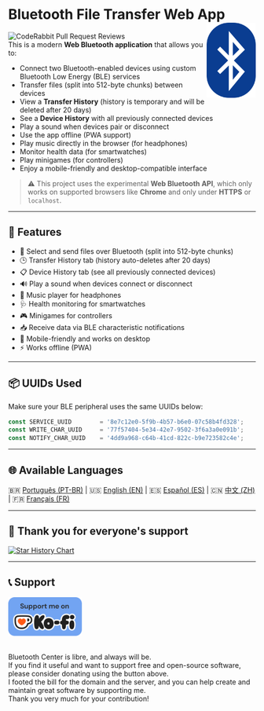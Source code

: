 
# Bluetooth File Transfer Web App <img src="./public/favicon-32x32.png" align="right" width="100">
![CodeRabbit Pull Request Reviews](https://img.shields.io/coderabbit/prs/github/erikraft/Bluetooth-Center?utm_source=oss&utm_medium=github&utm_campaign=erikraft%2FBluetooth-Center&labelColor=171717&color=FF570A&link=https%3A%2F%2Fcoderabbit.ai&label=CodeRabbit+Reviews)
<br>
This is a modern **Web Bluetooth application** that allows you to:

- Connect two Bluetooth-enabled devices using custom Bluetooth Low Energy (BLE) services
- Transfer files (split into 512-byte chunks) between devices
- View a **Transfer History** (history is temporary and will be deleted after 20 days)
- See a **Device History** with all previously connected devices
- Play a sound when devices pair or disconnect
- Use the app offline (PWA support)
- Play music directly in the browser (for headphones)
- Monitor health data (for smartwatches)
- Play minigames (for controllers)
- Enjoy a mobile-friendly and desktop-compatible interface

> ⚠️ This project uses the experimental **Web Bluetooth API**, which only works on supported browsers like **Chrome** and only under **HTTPS** or `localhost`.

---

## 🔧 Features

- 📂 Select and send files over Bluetooth (split into 512-byte chunks)
- 🕒 Transfer History tab (history auto-deletes after 20 days)
- 📋 Device History tab (see all previously connected devices)
- 🔊 Play a sound when devices connect or disconnect
- 🎵 Music player for headphones
- 🩺 Health monitoring for smartwatches
- 🎮 Minigames for controllers
- 📥 Receive data via BLE characteristic notifications
- 📱 Mobile-friendly and works on desktop
- ⚡ Works offline (PWA)

---

## 📦 UUIDs Used

Make sure your BLE peripheral uses the same UUIDs below:

```js
const SERVICE_UUID        = '8e7c12e0-5f9b-4b57-b6e0-07c58b4fd328';
const WRITE_CHAR_UUID     = '77f57404-5e34-42e7-9502-3f6a3a0e091b';
const NOTIFY_CHAR_UUID    = '4dd9a968-c64b-41cd-822c-b9e723582c4e';
```

---

## 🌐 Available Languages

🇧🇷 [Português (PT-BR)](README-ptbr.md) | 🇺🇸 [English (EN)](README.md) | 🇪🇸 [Español (ES)](README-es.md) | 🇨🇳 [中文 (ZH)](README-zh.md) | 🇫🇷 [Français (FR)](README-fr.md)

---


## 🙏 Thank you for everyone's support

[![Star History Chart](https://api.star-history.com/svg?repos=erikraft/Bluetooth-Center&type=Date)](https://star-history.com/#erikraft/Bluetooth-Center&Date)

---

## 📞 Support
<a href="https://ko-fi.com/erikraft" target="_blank">
<img src="./brand-assets/support_me_on_kofi_badge_blue.png" width="150" alt="Donate"/>
</a>
<br />
<br />

Bluetooth Center is libre, and always will be. \
If you find it useful and want to support free and open-source software, please consider donating using the button above. \
I footed the bill for the domain and the server, and you can help create and maintain great software by supporting me. \
Thank you very much for your contribution!
